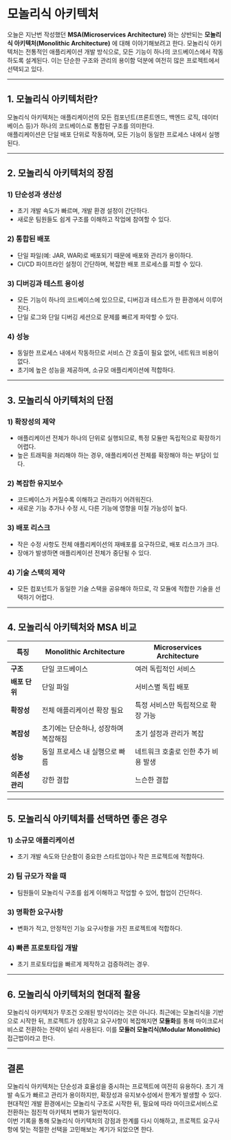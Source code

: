 # 모놀리식 아키텍처

오늘은 지난번 작성했던 **MSA(Microservices Architecture)** 와는 상반되는 **모놀리식 아키텍처(Monolithic Architecture)** 에 대해 이야기해보려고 한다. 모놀리식 아키텍처는 전통적인 애플리케이션 개발 방식으로, 모든 기능이 하나의 코드베이스에서 작동하도록 설계된다. 이는 단순한 구조와 관리의 용이함 덕분에 여전히 많은 프로젝트에서 선택되고 있다.

---

## 1. 모놀리식 아키텍처란?

모놀리식 아키텍처는 애플리케이션의 모든 컴포넌트(프론트엔드, 백엔드 로직, 데이터베이스 등)가 하나의 코드베이스로 통합된 구조를 의미한다.  
애플리케이션은 단일 배포 단위로 작동하며, 모든 기능이 동일한 프로세스 내에서 실행된다.

---

## 2. 모놀리식 아키텍처의 장점

### **1) 단순성과 생산성**
- 초기 개발 속도가 빠르며, 개발 환경 설정이 간단하다.
- 새로운 팀원들도 쉽게 구조를 이해하고 작업에 참여할 수 있다.

### **2) 통합된 배포**
- 단일 파일(예: JAR, WAR)로 배포되기 때문에 배포와 관리가 용이하다.
- CI/CD 파이프라인 설정이 간단하며, 복잡한 배포 프로세스를 피할 수 있다.

### **3) 디버깅과 테스트 용이성**
- 모든 기능이 하나의 코드베이스에 있으므로, 디버깅과 테스트가 한 환경에서 이루어진다.
- 단일 로그와 단일 디버깅 세션으로 문제를 빠르게 파악할 수 있다.

### **4) 성능**
- 동일한 프로세스 내에서 작동하므로 서비스 간 호출이 필요 없어, 네트워크 비용이 없다.
- 초기에 높은 성능을 제공하며, 소규모 애플리케이션에 적합하다.

---

## 3. 모놀리식 아키텍처의 단점

### **1) 확장성의 제약**
- 애플리케이션 전체가 하나의 단위로 실행되므로, 특정 모듈만 독립적으로 확장하기 어렵다.
- 높은 트래픽을 처리해야 하는 경우, 애플리케이션 전체를 확장해야 하는 부담이 있다.

### **2) 복잡한 유지보수**
- 코드베이스가 커질수록 이해하고 관리하기 어려워진다.
- 새로운 기능 추가나 수정 시, 다른 기능에 영향을 미칠 가능성이 높다.

### **3) 배포 리스크**
- 작은 수정 사항도 전체 애플리케이션의 재배포를 요구하므로, 배포 리스크가 크다.
- 장애가 발생하면 애플리케이션 전체가 중단될 수 있다.

### **4) 기술 스택의 제약**
- 모든 컴포넌트가 동일한 기술 스택을 공유해야 하므로, 각 모듈에 적합한 기술을 선택하기 어렵다.

---

## 4. 모놀리식 아키텍처와 MSA 비교

| **특징**          | **Monolithic Architecture** | **Microservices Architecture** |
|------------------|-----------------------------|--------------------------------|
| **구조**          | 단일 코드베이스                 | 여러 독립적인 서비스                |
| **배포 단위**      | 단일 파일                     | 서비스별 독립 배포                  |
| **확장성**        | 전체 애플리케이션 확장 필요        | 특정 서비스만 독립적으로 확장 가능      |
| **복잡성**        | 초기에는 단순하나, 성장하며 복잡해짐 | 초기 설정과 관리가 복잡              |
| **성능**          | 동일 프로세스 내 실행으로 빠름     | 네트워크 호출로 인한 추가 비용 발생     |
| **의존성 관리**    | 강한 결합                      | 느슨한 결합                       |

---

## 5. 모놀리식 아키텍처를 선택하면 좋은 경우

### **1) 소규모 애플리케이션**
- 초기 개발 속도와 단순함이 중요한 스타트업이나 작은 프로젝트에 적합하다.

### **2) 팀 규모가 작을 때**
- 팀원들이 모놀리식 구조를 쉽게 이해하고 작업할 수 있어, 협업이 간단하다.

### **3) 명확한 요구사항**
- 변화가 적고, 안정적인 기능 요구사항을 가진 프로젝트에 적합하다.

### **4) 빠른 프로토타입 개발**
- 초기 프로토타입을 빠르게 제작하고 검증하려는 경우.

---

## 6. 모놀리식 아키텍처의 현대적 활용

모놀리식 아키텍처가 무조건 오래된 방식이라는 것은 아니다. 최근에는 모놀리식을 기반으로 시작한 뒤, 프로젝트가 성장하고 요구사항이 복잡해지면 **모듈화**를 통해 마이크로서비스로 전환하는 전략이 널리 사용된다. 이를 **모듈러 모놀리식(Modular Monolithic)** 접근법이라고 한다.

---

## 결론

모놀리식 아키텍처는 단순성과 효율성을 중시하는 프로젝트에 여전히 유용하다. 초기 개발 속도가 빠르고 관리가 용이하지만, 확장성과 유지보수성에서 한계가 발생할 수 있다.  
현대적인 개발 환경에서는 모놀리식 구조로 시작한 뒤, 필요에 따라 마이크로서비스로 전환하는 점진적 아키텍처 변화가 일반적이다.  
이번 기록을 통해 모놀리식 아키텍처의 강점과 한계를 다시 이해하고, 프로젝트 요구사항에 맞는 적절한 선택을 고민해보는 계기가 되었으면 한다.